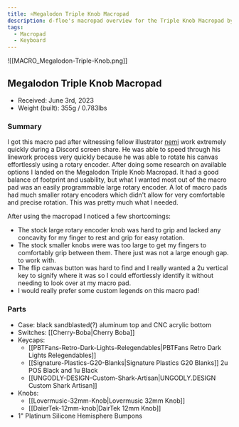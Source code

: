 ```yaml
---
title: ⭐Megalodon Triple Knob Macropad
description: d-floe's macropad overview for the Triple Knob Macropad by Megalodon
tags:
  - Macropad
  - Keyboard
---
```


![[MACRO_Megalodon-Triple-Knob.png]]

## Megalodon Triple Knob Macropad

- Received: June 3rd, 2023
- Weight (built): 355g / 0.783lbs

### Summary

I got this macro pad after witnessing fellow illustrator [nemi](https://twitter.com/nemmmiii) work extremely quickly during a Discord screen share. He was able to speed through his linework process very quickly because he was able to rotate his canvas effortlessly using a rotary encoder. After doing some research on available options I landed on the Megalodon Triple Knob Macropad. It had a good balance of footprint and usability, but what I wanted most out of the macro pad was an easily programmable large rotary encoder. A lot of macro pads had much smaller rotary encoders which didn't allow for very comfortable and precise rotation. This was pretty much what I needed.

After using the macropad I noticed a few shortcomings:

- The stock large rotary encoder knob was hard to grip and lacked any concavity for my finger to rest and grip for easy rotation.
- The stock smaller knobs were was too large to get my fingers to comfortably grip between them. There just was not a large enough gap. to work with.
- The flip canvas button was hard to find and I really wanted a 2u vertical key to signify where it was so I could effortlessly identify it without needing to look over at my macro pad.
- I would really prefer some custom legends on this macro pad!

### Parts

- Case: black sandblasted(?) aluminum top and CNC acrylic bottom
- Switches: [[Cherry-Boba|Cherry Boba]]
- Keycaps:
    - [[PBTFans-Retro-Dark-Lights-Relegendables|PBTFans Retro Dark Lights Relegendables]]
    - [[Signature-Plastics-G20-Blanks|Signature Plastics G20 Blanks]] 2u POS Black and 1u Black
    - [[UNGODLY-DESIGN-Custom-Shark-Artisan|UNGODLY.DESIGN Custom Shark Artisan]]
- Knobs:
    - [[Lovermusic-32mm-Knob|Lovermusic 32mm Knob]]
    - [[DaierTek-12mm-knob|DairTek 12mm Knob]]
- 1" Platinum Silicone Hemisphere Bumpons
